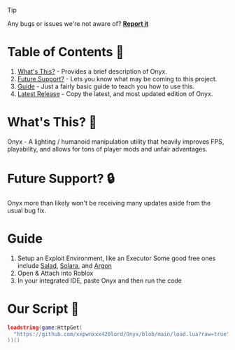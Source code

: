 > [!TIP]
> Any bugs or issues we're not aware of? **[Report it](https://discord.com/invite/a8Ng5WAzPK)**

# Table of Contents :bookmark:
1. [What's This?](https://github.com/xxpwnxxx420lord/Onyx/blob/main/readme.md#whats-this-thought_balloon) - Provides a brief description of Onyx.
2. [Future Support?](https://github.com/xxpwnxxx420lord/Onyx/blob/main/readme.md#future-support-lock) - Lets you know what may be coming to this project.
3. [Guide](https://github.com/xxpwnxxx420lord/Onyx/blob/main/readme.md#guide) - Just a fairly basic guide to teach you how to use this.
4. [Latest Release](https://github.com/xxpwnxxx420lord/Onyx/blob/main/readme.md#our-script-scroll) - Copy the latest, and most updated edition of Onyx.

# What's This? :thought_balloon:
Onyx - A lighting / humanoid manipulation utility that heavily improves FPS, playability, and allows for tons of player mods and unfair advantages.

# Future Support? :lock:
Onyx more than likely won't be receiving many updates aside from the usual bug fix.

# Guide
1. Setup an Exploit Environment, like an Executor
Some good free ones include [Salad](https://discord.gg/NbpGvpfJ29), [Solara](https://getsolara.dev/), and [Argon](https://getargon.xyz/)
2. Open & Attach into Roblox
3. In your integrated IDE, paste Onyx and then run the code

# Our Script :scroll:
```lua
loadstring(game:HttpGet(
  "https://github.com/xxpwnxxx420lord/Onyx/blob/main/load.lua?raw=true"
))()
```

